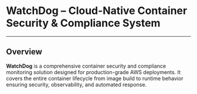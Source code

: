 # WatchDog – Cloud-Native Container Security & Compliance System
___
## Overview
**WatchDog** is a comprehensive container security and compliance monitoring solution designed for production-grade AWS deployments. It covers the entire container lifecycle from image build to runtime behavior ensuring security, observability, and automated response.